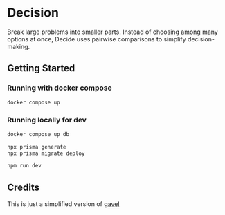 # Decision

Break large problems into smaller parts. Instead of choosing among many options at once, Decide uses pairwise comparisons to simplify decision-making.

## Getting Started

### Running with docker compose

```zsh
docker compose up
```

### Running locally for dev

```zsh
docker compose up db

npx prisma generate
npx prisma migrate deploy

npm run dev
```

## Credits

This is just a simplified version of [gavel](https://github.com/anishathalye/gavel)
